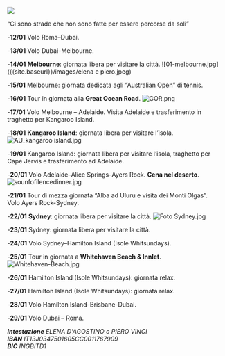 ![]({{site.baseurl}}/images/elena%20e%20piero.jpeg)

<div class="citazione">
“Ci sono strade che non sono fatte per essere percorse da soli”
</div> 

-**12/01**	Volo Roma–Dubai.

-**13/01**	Volo Dubai–Melbourne.

-**14/01**	**Melbourne**: giornata libera per visitare la città.
![01-melbourne.jpg]({{site.baseurl}}/images/elena e piero.jpeg)

-**15/01**	Melbourne: giornata dedicata agli “Australian Open” di tennis.

-**16/01**	Tour in giornata alla **Great Ocean Road**.
![GOR.png]({{site.baseurl}}/images/GOR.png)

-**17/01**	Volo Melbourne – Adelaide. Visita Adelaide e trasferimento in traghetto per Kangaroo Island.

-**18/01**	**Kangaroo Island**: giornata libera per visitare l’isola.
![AU_kangaroo island.jpg]({{site.baseurl}}/images/AU_kangaroo%20island.jpg)

-**19/01**	Kangaroo Island: giornata libera per visitare l’isola, traghetto per Cape Jervis e trasferimento ad Adelaide.

-**20/01**	Volo Adelaide–Alice Springs–Ayers Rock. **Cena nel deserto**.
![sounfofilencedinner.jpg]({{site.baseurl}}/images/sounfofilencedinner.jpg)

-**21/01**	Tour di mezza giornata “Alba ad Uluru e visita dei Monti Olgas”.          
Volo Ayers Rock-Sydney.

-**22/01**	**Sydney**: giornata libera per visitare la città.
![Foto Sydney.jpg]({{site.baseurl}}/images/Foto%20Sydney.jpg)

-**23/01**	Sydney: giornata libera per visitare la città.

-**24/01**	Volo Sydney–Hamilton Island (Isole Whitsundays).

-**25/01**	Tour in giornata a **Whitehaven Beach & Innlet**.
![Whitehaven-Beach.jpg]({{site.baseurl}}/images/Whitehaven-Beach.jpg)

-**26/01**	Hamilton Island (Isole Whitsundays): giornata relax.

-**27/01**	Hamilton Island (Isole Whitsundays): giornata relax.

-**28/01**	Volo Hamilton Island–Brisbane-Dubai.

-**29/01**	Volo Dubai – Roma.
            
<address>
<strong>Intestazione</strong> ELENA D'AGOSTINO o PIERO VINCI<br/>
<strong>IBAN</strong> IT13J0347501605CC0011767909<br/>
<strong>BIC</strong> INGBITD1<br/>
</address>
